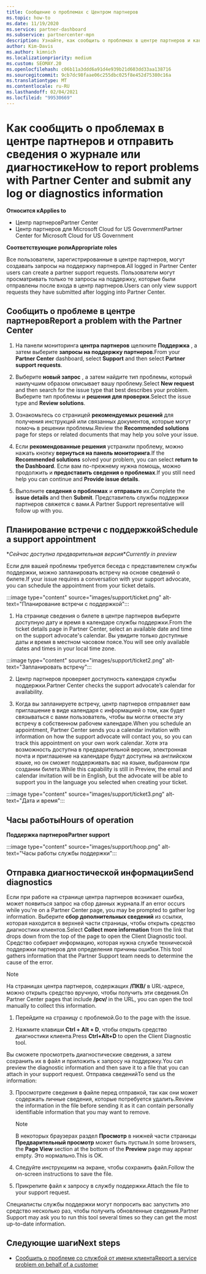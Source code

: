 ```yaml
---
title: Сообщение о проблемах с Центром партнеров
ms.topic: how-to
ms.date: 11/19/2020
ms.service: partner-dashboard
ms.subservice: partnercenter-mpn
description: Узнайте, как сообщить о проблемах в центре партнеров и как получить диагностические сведения для группы поддержки партнеров.
author: Kim-Davis
ms.author: kimnich
ms.localizationpriority: medium
ms.custom: SEOMAY.20
ms.openlocfilehash: c06b11a3ddd6a91d4e939b21d603dd33aa138716
ms.sourcegitcommit: 9cb7dc98faae06c255dbc025f8e452d75380c16a
ms.translationtype: MT
ms.contentlocale: ru-RU
ms.lasthandoff: 02/04/2021
ms.locfileid: "99530669"
---
```

# <a name="how-to-report-problems-with-partner-center-and-submit-any-log-or-diagnostics-information"></a><span data-ttu-id="2370b-103">Как сообщить о проблемах в центре партнеров и отправить сведения о журнале или диагностике</span><span class="sxs-lookup"><span data-stu-id="2370b-103">How to report problems with Partner Center and submit any log or diagnostics information</span></span>

<span data-ttu-id="2370b-104">**Относится к**</span><span class="sxs-lookup"><span data-stu-id="2370b-104">**Applies to**</span></span>

- <span data-ttu-id="2370b-105">Центр партнеров</span><span class="sxs-lookup"><span data-stu-id="2370b-105">Partner Center</span></span>
- <span data-ttu-id="2370b-106">Центр партнеров для Microsoft Cloud for US Government</span><span class="sxs-lookup"><span data-stu-id="2370b-106">Partner Center for Microsoft Cloud for US Government</span></span>

<span data-ttu-id="2370b-107">**Соответствующие роли**</span><span class="sxs-lookup"><span data-stu-id="2370b-107">**Appropriate roles**</span></span>

<span data-ttu-id="2370b-108">Все пользователи, зарегистрированные в центре партнеров, могут создавать запросы на поддержку партнеров.</span><span class="sxs-lookup"><span data-stu-id="2370b-108">All logged in Partner Center users can create a partner support requests.</span></span> <span data-ttu-id="2370b-109">Пользователи могут просматривать только те запросы на поддержку, которые были отправлены после входа в центр партнеров.</span><span class="sxs-lookup"><span data-stu-id="2370b-109">Users can only view support requests they have submitted after logging into Partner Center.</span></span>

## <a name="report-a-problem-with-the-partner-center"></a><span data-ttu-id="2370b-110">Сообщить о проблеме в центре партнеров</span><span class="sxs-lookup"><span data-stu-id="2370b-110">Report a problem with the Partner Center</span></span>

1. <span data-ttu-id="2370b-111">На панели мониторинга **центра партнеров** щелкните **Поддержка** , а затем выберите **запросы на поддержку партнеров**.</span><span class="sxs-lookup"><span data-stu-id="2370b-111">From your **Partner Center** dashboard, select **Support** and then select **Partner support requests**.</span></span>

2. <span data-ttu-id="2370b-112">Выберите **новый запрос** , а затем найдите тип проблемы, который наилучшим образом описывает вашу проблему.</span><span class="sxs-lookup"><span data-stu-id="2370b-112">Select **New request** and then search for the issue type that best describes your problem.</span></span> <span data-ttu-id="2370b-113">Выберите тип проблемы и **решения для проверки**.</span><span class="sxs-lookup"><span data-stu-id="2370b-113">Select the issue type and **Review solutions**.</span></span>

3. <span data-ttu-id="2370b-114">Ознакомьтесь со страницей **рекомендуемых решений** для получения инструкций или связанных документов, которые могут помочь в решении проблемы.</span><span class="sxs-lookup"><span data-stu-id="2370b-114">Review the **Recommended solutions** page for steps or related documents that may help you solve your issue.</span></span>

4. <span data-ttu-id="2370b-115">Если **рекомендованные решения** устранили проблему, можно нажать кнопку **вернуться на панель мониторинга**.</span><span class="sxs-lookup"><span data-stu-id="2370b-115">If the **Recommended solutions** solved your problem, you can select **return to the Dashboard**.</span></span> <span data-ttu-id="2370b-116">Если вам по-прежнему нужна помощь, можно продолжить и **предоставить сведения о проблемах**.</span><span class="sxs-lookup"><span data-stu-id="2370b-116">If you still need help you can continue and **Provide issue details**.</span></span>

5. <span data-ttu-id="2370b-117">Выполните **сведения о проблемах** и **отправьте** их.</span><span class="sxs-lookup"><span data-stu-id="2370b-117">Complete the **issue details** and then **Submit**.</span></span> <span data-ttu-id="2370b-118">Представитель службы поддержки партнеров свяжется с вами.</span><span class="sxs-lookup"><span data-stu-id="2370b-118">A Partner Support representative will follow up with you.</span></span>

## <a name="schedule-a-support-appointment"></a><span data-ttu-id="2370b-119">Планирование встречи с поддержкой</span><span class="sxs-lookup"><span data-stu-id="2370b-119">Schedule a support appointment</span></span> 

<span data-ttu-id="2370b-120">\**Сейчас доступна предварительная версия*</span><span class="sxs-lookup"><span data-stu-id="2370b-120">\**Currently in preview*</span></span>

<span data-ttu-id="2370b-121">Если для вашей проблемы требуется беседа с представителем службы поддержки, можно запланировать встречу на основе сведений о билете.</span><span class="sxs-lookup"><span data-stu-id="2370b-121">If your issue requires a conversation with your support advocate, you can schedule the appointment from your ticket details.</span></span>

:::image type="content" source="images/support/ticket.png" alt-text="Планирование встречи с поддержкой":::

1.  <span data-ttu-id="2370b-123">На странице сведения о билете в центре партнеров выберите доступную дату и время в календаре службы поддержки.</span><span class="sxs-lookup"><span data-stu-id="2370b-123">From the ticket details page in Partner Center, select an available date and time on the support advocate's calendar.</span></span> <span data-ttu-id="2370b-124">Вы увидите только доступные даты и время в местном часовом поясе.</span><span class="sxs-lookup"><span data-stu-id="2370b-124">You will see only available dates and times in your local time zone.</span></span>

:::image type="content" source="images/support/ticket2.png" alt-text="Запланировать встречу":::

2. <span data-ttu-id="2370b-126">Центр партнеров проверяет доступность календаря службы поддержки.</span><span class="sxs-lookup"><span data-stu-id="2370b-126">Partner Center checks the support advocate’s  calendar for availability.</span></span>

1. <span data-ttu-id="2370b-127">Когда вы запланируете встречу, центр партнеров отправляет вам приглашение в виде календаря с информацией о том, как будет связываться с вами пользователь, чтобы вы могли отвести эту встречу в собственном рабочем календаре.</span><span class="sxs-lookup"><span data-stu-id="2370b-127">When you schedule an appointment, Partner Center sends you a calendar invitation with information on how the support advocate will contact you, so you can track this appointment on your own work calendar.</span></span>  <span data-ttu-id="2370b-128">Хотя эта возможность доступна в предварительной версии, электронная почта и приглашение на календаре будут доступны на английском языке, но он сможет поддерживать вас на языке, выбранном при создании билета.</span><span class="sxs-lookup"><span data-stu-id="2370b-128">While this capability is still in Preview, the email and calendar invitation will be in English, but the advocate will be able to support you in the language you selected when creating your ticket.</span></span>

:::image type="content" source="images/support/ticket3.png" alt-text="Дата и время":::

## <a name="hours-of-operation"></a><span data-ttu-id="2370b-130">Часы работы</span><span class="sxs-lookup"><span data-stu-id="2370b-130">Hours of operation</span></span>

<span data-ttu-id="2370b-131">**Поддержка партнеров**</span><span class="sxs-lookup"><span data-stu-id="2370b-131">**Partner support**</span></span>

:::image type="content" source="images/support/hoop.png" alt-text="Часы работы службы поддержки":::

## <a name="send-diagnostics"></a><span data-ttu-id="2370b-133">Отправка диагностической информации</span><span class="sxs-lookup"><span data-stu-id="2370b-133">Send diagnostics</span></span>

<span data-ttu-id="2370b-134">Если при работе на странице центра партнеров возникает ошибка, может появиться запрос на сбор данных журнала.</span><span class="sxs-lookup"><span data-stu-id="2370b-134">If an error occurs while you're on a Partner Center page, you may be prompted to gather log information.</span></span> <span data-ttu-id="2370b-135">Выберите **сбор дополнительных сведений** из ссылки, которая находится в верхней части страницы, чтобы открыть средство диагностики клиентов.</span><span class="sxs-lookup"><span data-stu-id="2370b-135">Select **Collect more information** from the link that drops down from the top of the page to open the Client Diagnostic tool.</span></span> <span data-ttu-id="2370b-136">Средство собирает информацию, которая нужна службе технической поддержки партнеров для определения причины ошибки.</span><span class="sxs-lookup"><span data-stu-id="2370b-136">This tool gathers information that the Partner Support team needs to determine the cause of the error.</span></span> 

>[!NOTE]
><span data-ttu-id="2370b-137">На страницах центра партнеров, содержащих **/ПКВ/** в URL-адресе, можно открыть средство вручную, чтобы получить эти сведения.</span><span class="sxs-lookup"><span data-stu-id="2370b-137">On Partner Center pages that include **/pcv/** in the URL, you can open the tool manually to collect this information.</span></span>

1. <span data-ttu-id="2370b-138">Перейдите на страницу с проблемой.</span><span class="sxs-lookup"><span data-stu-id="2370b-138">Go to the page with the issue.</span></span>

2. <span data-ttu-id="2370b-139">Нажмите клавиши **Ctrl + Alt + D**, чтобы открыть средство диагностики клиента.</span><span class="sxs-lookup"><span data-stu-id="2370b-139">Press **Ctrl+Alt+D** to open the Client Diagnostic tool.</span></span>

<span data-ttu-id="2370b-140">Вы сможете просмотреть диагностические сведения, а затем сохранить их в файл и приложить к запросу на поддержку.</span><span class="sxs-lookup"><span data-stu-id="2370b-140">You can preview the diagnostic information and then save it to a file that you can attach in your support request.</span></span> <span data-ttu-id="2370b-141">Отправка сведений</span><span class="sxs-lookup"><span data-stu-id="2370b-141">To send us the information:</span></span>

3. <span data-ttu-id="2370b-142">Просмотрите сведения в файле перед отправкой, так как они может содержать личные сведения, которые потребуется удалить.</span><span class="sxs-lookup"><span data-stu-id="2370b-142">Review the information in the file before sending it as it can contain personally identifiable information that you may want to remove.</span></span>

    >[!NOTE]
    ><span data-ttu-id="2370b-143">В некоторых браузерах раздел **Просмотр** в нижней части страницы **Предварительный просмотр** может быть пустым.</span><span class="sxs-lookup"><span data-stu-id="2370b-143">In some browsers, the **Page View** section at the bottom of the **Preview** page may appear empty.</span></span> <span data-ttu-id="2370b-144">Это нормально.</span><span class="sxs-lookup"><span data-stu-id="2370b-144">This is OK.</span></span>

4. <span data-ttu-id="2370b-145">Следуйте инструкциям на экране, чтобы сохранить файл.</span><span class="sxs-lookup"><span data-stu-id="2370b-145">Follow the on-screen instructions to save the file.</span></span>

5. <span data-ttu-id="2370b-146">Прикрепите файл к запросу в службу поддержки.</span><span class="sxs-lookup"><span data-stu-id="2370b-146">Attach the file to your support request.</span></span>

<span data-ttu-id="2370b-147">Специалисты службы поддержки могут попросить вас запустить это средство несколько раз, чтобы получить обновленные сведения.</span><span class="sxs-lookup"><span data-stu-id="2370b-147">Partner Support may ask you to run this tool several times so they can get the most up-to-date information.</span></span>

## <a name="next-steps"></a><span data-ttu-id="2370b-148">Следующие шаги</span><span class="sxs-lookup"><span data-stu-id="2370b-148">Next steps</span></span>

- [<span data-ttu-id="2370b-149">Сообщить о проблеме со службой от имени клиента</span><span class="sxs-lookup"><span data-stu-id="2370b-149">Report a service problem on behalf of a customer</span></span>](report-problems-on-behalf-of-a-customer.md)
